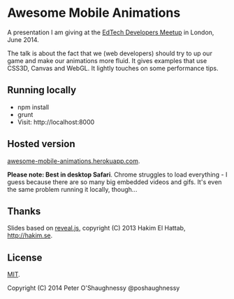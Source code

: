 # Awesome Mobile Animations

A presentation I am giving at the [EdTech Developers Meetup](http://www.meetup.com/EdTech-Developers-Meetup/events/184368552/)
in London, June 2014.

The talk is about the fact that we (web developers) should try to up our game and make our animations more fluid.
It gives examples that use CSS3D, Canvas and WebGL. It lightly touches on some performance tips.


## Running locally

* npm install
* grunt
* Visit: http://localhost:8000

## Hosted version

[awesome-mobile-animations.herokuapp.com](http://awesome-mobile-animations.herokuapp.com).

**Please note: Best in desktop Safari**. Chrome struggles to load everything - I guess because there are
so many big embedded videos and gifs. It's even the same problem running it locally, though...

## Thanks

Slides based on [reveal.js](http://lab.hakim.se/reveal-js/), copyright (C) 2013 Hakim El Hattab, http://hakim.se.

## License

[MIT](LICENSE).

Copyright (C) 2014 Peter O'Shaughnessy @poshaughnessy
